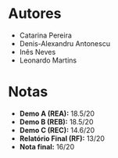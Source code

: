 # Autores
- Catarina Pereira
- Denis-Alexandru Antonescu
- Inês Neves
- Leonardo Martins

# Notas
- **Demo A (REA):** 18.5/20
- **Demo B (REB):** 18.5/20
- **Demo C (REC):** 14.6/20
- **Relatório Final (RF):** 13/20
- **Nota final:** 16/20
